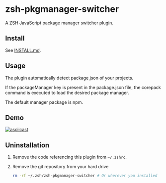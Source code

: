 # zsh-pkgmanager-switcher

A ZSH JavaScript package manager switcher plugin.

## Install

See [INSTALL.md](./INSTALL.md).

## Usage

The plugin automatically detect package.json of your projects.

If the packageManager key is present in the package.json file, the corepack command is executed to load the desired package manager.

The default manager package is npm.

## Demo

[![asciicast](https://asciinema.org/a/wXIhL2nZepQwgPfk6Y0Lcwe6v.svg)](https://asciinema.org/a/wXIhL2nZepQwgPfk6Y0Lcwe6v)

## Uninstallation

1. Remove the code referencing this plugin from `~/.zshrc`.

2. Remove the git repository from your hard drive

    ```sh
    rm -rf ~/.zsh/zsh-pkgmanager-switcher # Or wherever you installed
    ```
